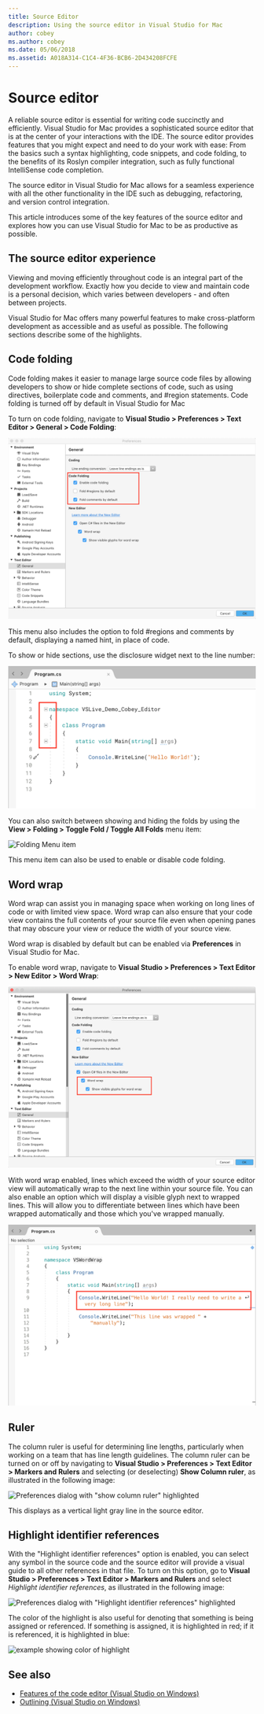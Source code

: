 ```yaml
---
title: Source Editor
description: Using the source editor in Visual Studio for Mac
author: cobey
ms.author: cobey
ms.date: 05/06/2018
ms.assetid: A018A314-C1C4-4F36-BCB6-2D434208FCFE
---
```


# Source editor

A reliable source editor is essential for writing code succinctly and efficiently. Visual Studio for Mac provides a sophisticated source editor that is at the center of your interactions with the IDE. The source editor provides features that you might expect and need to do your work with ease: From the basics such a syntax highlighting, code snippets, and code folding, to the benefits of its Roslyn compiler integration, such as fully functional IntelliSense code completion.

The source editor in Visual Studio for Mac allows for a seamless experience with all the other functionality in the IDE such as debugging, refactoring, and version control integration.

This article introduces some of the key features of the source editor and explores how you can use Visual Studio for Mac to be as productive as possible.

## The source editor experience

Viewing and moving efficiently throughout code is an integral part of the development workflow. Exactly how you decide to view and maintain code is a personal decision, which varies between developers - and often between projects.

Visual Studio for Mac offers many powerful features to make cross-platform development as accessible and as useful as possible. The following sections describe some of the highlights.

## Code folding

Code folding makes it easier to manage large source code files by allowing developers to show or hide complete sections of code, such as using directives, boilerplate code and comments, and #region statements. Code folding is turned off by default in Visual Studio for Mac

To turn on code folding, navigate to **Visual Studio > Preferences > Text Editor > General > Code Folding**:

![Code Folding Options](media/source-neweditor-image1.png)

This menu also includes the option to fold #regions and comments by default, displaying a named hint, in place of code.

To show or hide sections, use the disclosure widget next to the line number:

![Showing or Hiding sections in code](media/source-neweditor-image2.png)

You can also switch between showing and hiding the folds by using the **View > Folding > Toggle Fold / Toggle All Folds** menu item:

![Folding Menu item](media/source-editor-image19.png)

This menu item can also be used to enable or disable code folding.

## Word wrap

Word wrap can assist you in managing space when working on long lines of code or with limited view space. Word wrap can also ensure that your code view contains the full contents of your source file even when opening panes that may obscure your view or reduce the width of your source view. 

Word wrap is disabled by default but can be enabled via **Preferences** in Visual Studio for Mac. 

To enable word wrap, navigate to **Visual Studio > Preferences > Text Editor > New Editor > Word Wrap**:

![Word Wrap Options](media/source-neweditor-wordwrap1.png)

With word wrap enabled, lines which exceed the width of your source editor view will automatically wrap to the next line within your source file. You can also enable an option which will display a visible glyph next to wrapped lines. This will allow you to differentiate between lines which have been wrapped automatically and those which you've wrapped manually.

![Wrapped Text with Word Wrap Enabled](media/source-neweditor-wordwrap2.png)

## Ruler

The column ruler is useful for determining line lengths, particularly when working on a team that has line length guidelines. The column ruler can be turned on or off by navigating to **Visual Studio > Preferences > Text Editor > Markers and Rulers** and selecting (or deselecting) **Show Column ruler**, as illustrated in the following image:

![Preferences dialog with "show column ruler" highlighted](media/source-editor-image5.png)

 This displays as a vertical light gray line in the source editor.

## Highlight identifier references

With the "Highlight identifier references" option is enabled, you can select any symbol in the source code and the source editor will provide a visual guide to all other references in that file. To turn on this option, go to **Visual Studio > Preferences > Text Editor > Markers and Rulers** and select _Highlight identifier references_, as illustrated in the following image:

![Preferences dialog with "Highlight identifier references" highlighted](media/source-editor-image6.png)

The color of the highlight is also useful for denoting that something is being assigned or referenced. If something is assigned, it is highlighted in red; if it is referenced, it is highlighted in blue:

![example showing color of highlight](media/source-editor-image7.png)

## See also

- [Features of the code editor (Visual Studio on Windows)](/visualstudio/ide/writing-code-in-the-code-and-text-editor)
- [Outlining (Visual Studio on Windows)](/visualstudio/ide/outlining)
